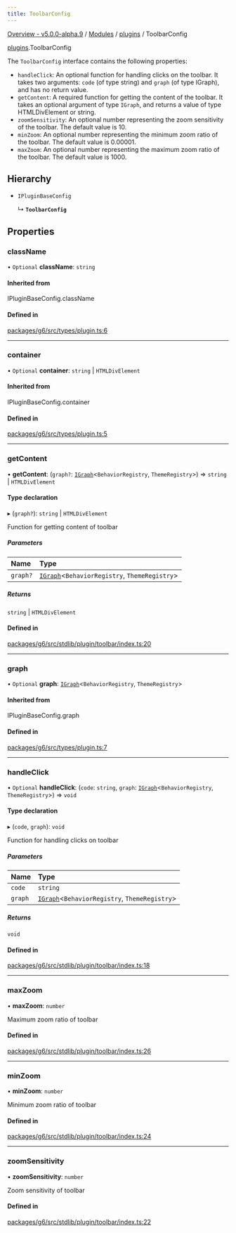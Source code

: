 ```yaml
---
title: ToolbarConfig
---
```


[Overview - v5.0.0-alpha.9](../../README.en.md) / [Modules](../../modules.en.md) / [plugins](../../modules/plugins.en.md) / ToolbarConfig

[plugins](../../modules/plugins.en.md).ToolbarConfig

The `ToolbarConfig` interface contains the following properties:

- `handleClick`: An optional function for handling clicks on the toolbar. It takes two arguments: `code` (of type string) and `graph` (of type IGraph), and has no return value.
- `getContent`: A required function for getting the content of the toolbar. It takes an optional argument of type `IGraph`, and returns a value of type HTMLDivElement or string.
- `zoomSensitivity`: An optional number representing the zoom sensitivity of the toolbar. The default value is 10.
- `minZoom`: An optional number representing the minimum zoom ratio of the toolbar. The default value is 0.00001.
- `maxZoom`: An optional number representing the maximum zoom ratio of the toolbar. The default value is 1000.

## Hierarchy

- `IPluginBaseConfig`

  ↳ **`ToolbarConfig`**

## Properties

### className

• `Optional` **className**: `string`

#### Inherited from

IPluginBaseConfig.className

#### Defined in

[packages/g6/src/types/plugin.ts:6](https://github.com/antvis/G6/blob/a69acd5592/packages/g6/src/types/plugin.ts#L6)

___

### container

• `Optional` **container**: `string` \| `HTMLDivElement`

#### Inherited from

IPluginBaseConfig.container

#### Defined in

[packages/g6/src/types/plugin.ts:5](https://github.com/antvis/G6/blob/a69acd5592/packages/g6/src/types/plugin.ts#L5)

___

### getContent

• **getContent**: (`graph?`: [`IGraph`](../graph/IGraph.en.md)<`BehaviorRegistry`, `ThemeRegistry`\>) => `string` \| `HTMLDivElement`

#### Type declaration

▸ (`graph?`): `string` \| `HTMLDivElement`

Function for getting content of toolbar

##### Parameters

| Name | Type |
| :------ | :------ |
| `graph?` | [`IGraph`](../graph/IGraph.en.md)<`BehaviorRegistry`, `ThemeRegistry`\> |

##### Returns

`string` \| `HTMLDivElement`

#### Defined in

[packages/g6/src/stdlib/plugin/toolbar/index.ts:20](https://github.com/antvis/G6/blob/a69acd5592/packages/g6/src/stdlib/plugin/toolbar/index.ts#L20)

___

### graph

• `Optional` **graph**: [`IGraph`](../graph/IGraph.en.md)<`BehaviorRegistry`, `ThemeRegistry`\>

#### Inherited from

IPluginBaseConfig.graph

#### Defined in

[packages/g6/src/types/plugin.ts:7](https://github.com/antvis/G6/blob/a69acd5592/packages/g6/src/types/plugin.ts#L7)

___

### handleClick

• `Optional` **handleClick**: (`code`: `string`, `graph`: [`IGraph`](../graph/IGraph.en.md)<`BehaviorRegistry`, `ThemeRegistry`\>) => `void`

#### Type declaration

▸ (`code`, `graph`): `void`

Function for handling clicks on toolbar

##### Parameters

| Name | Type |
| :------ | :------ |
| `code` | `string` |
| `graph` | [`IGraph`](../graph/IGraph.en.md)<`BehaviorRegistry`, `ThemeRegistry`\> |

##### Returns

`void`

#### Defined in

[packages/g6/src/stdlib/plugin/toolbar/index.ts:18](https://github.com/antvis/G6/blob/a69acd5592/packages/g6/src/stdlib/plugin/toolbar/index.ts#L18)

___

### maxZoom

• **maxZoom**: `number`

Maximum zoom ratio of toolbar

#### Defined in

[packages/g6/src/stdlib/plugin/toolbar/index.ts:26](https://github.com/antvis/G6/blob/a69acd5592/packages/g6/src/stdlib/plugin/toolbar/index.ts#L26)

___

### minZoom

• **minZoom**: `number`

Minimum zoom ratio of toolbar

#### Defined in

[packages/g6/src/stdlib/plugin/toolbar/index.ts:24](https://github.com/antvis/G6/blob/a69acd5592/packages/g6/src/stdlib/plugin/toolbar/index.ts#L24)

___

### zoomSensitivity

• **zoomSensitivity**: `number`

Zoom sensitivity of toolbar

#### Defined in

[packages/g6/src/stdlib/plugin/toolbar/index.ts:22](https://github.com/antvis/G6/blob/a69acd5592/packages/g6/src/stdlib/plugin/toolbar/index.ts#L22)
